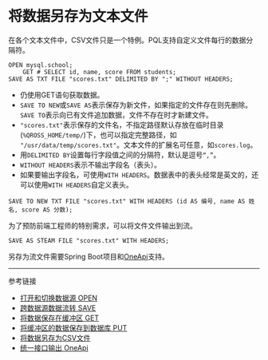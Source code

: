# 将数据另存为文本文件
在各个文本文件中，CSV文件只是一个特例。PQL支持自定义文件每行的数据分隔符。
```
OPEN mysql.school;
    GET # SELECT id, name, score FROM students;
SAVE AS TXT FILE "scores.txt" DELIMITED BY ";" WITHOUT HEADERS;
```
* 仍使用GET语句获取数据。
* `SAVE TO NEW`或`SAVE AS`表示保存为新文件，如果指定的文件存在则先删除。`SAVE TO`表示向已有文件追加数据，文件不存在时才新建文件。
* `"scores.txt"`表示保存的文件名，不指定路径默认存放在临时目录(`%QROSS_HOME/temp/`)下，也可以指定完整路径，如 `"/usr/data/temp/scores.txt"`。文本文件的扩展名可任意，如`scores.log`。
* 用`DELIMITED BY`设置每行字段值之间的分隔符，默认是逗号`“,”`。
* `WITHOUT HEADERS`表示不输出字段名（表头）。
* 如果要输出字段名，可使用`WITH HEADERS`。数据表中的表头经常是英文的，还可以使用`WITH HEADERS`自定义表头。
```
SAVE TO NEW TXT FILE "scores.txt" WITH HEADERS (id AS 编号, name AS 姓名, score AS 分数);
```

为了预防前端工程师的特别需求，可以将文件文件输出到流。
```
SAVE AS STEAM FILE "scores.txt" WITH HEADERS;
```
另存为流文件需要Spring Boot项目和[OneApi](/doc/oneapi/overview)支持。


---
参考链接
* [打开和切换数据源 OPEN](/doc/pql/open)
* [跨数据源数据流转 SAVE](/doc/pql/save)
* [将数据保存在缓冲区 GET](/doc/pql/get)
* [将缓冲区的数据保存到数据库 PUT](/doc/pql/put)
* [将数据另存为CSV文件](/doc/pql/csv)
* [统一接口输出 OneApi](/doc/oneapi/overview)
